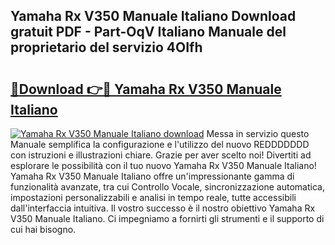 ## Yamaha Rx V350 Manuale Italiano Download gratuit PDF - Part-OqV Italiano Manuale del proprietario del servizio 4OIfh

# <h2><a href="http://dfd8kpf.blite.top/?on=Yamaha+Rx+V350+Manuale+Italiano">🔗Download 👉🔴 Yamaha Rx V350 Manuale Italiano</a></h2>

[![Yamaha Rx V350 Manuale Italiano download](https://i.imgur.com/lujVjoI.png)](http://dfd8kpf.blite.top/?on=Yamaha+Rx+V350+Manuale+Italiano)
Messa in servizio questo Manuale semplifica la configurazione e l'utilizzo del nuovo REDDDDDDD con istruzioni e illustrazioni chiare. Grazie per aver scelto noi! Divertiti ad esplorare le possibilità con il tuo nuovo Yamaha Rx V350 Manuale Italiano! Yamaha Rx V350 Manuale Italiano offre un'impressionante gamma di funzionalità avanzate, tra cui Controllo Vocale, sincronizzazione automatica, impostazioni personalizzabili e analisi in tempo reale, tutte accessibili dall'interfaccia intuitiva. Il vostro successo è il nostro obiettivo Yamaha Rx V350 Manuale Italiano. Ci impegniamo a fornirti gli strumenti e il supporto di cui hai bisogno.

